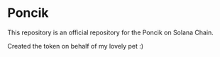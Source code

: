 # Poncik

This repository is an official repository for the Poncik on Solana Chain.

Created the token on behalf of my lovely pet :)
